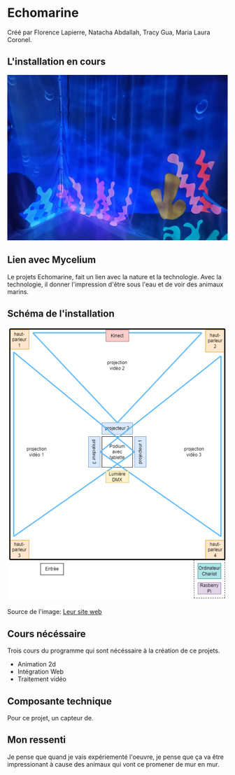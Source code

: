 # Echomarine
Créé par Florence Lapierre, Natacha Abdallah, Tracy Gua, Maria Laura Coronel.

## L'installation en cours
![Photo de l'instalation en cours](medias/mur_ecomarine.jpg)

## Lien avec Mycelium
Le projets Echomarine, fait un lien avec la nature et la technologie. Avec la technologie, il donner l'impression d'être sous l'eau et de voir des animaux marins.
## Schéma de l'installation
![Photo de l'instalation en cours](medias/shema_installation.png)

Source de l'image: [Leur site web]([https://tim-montmorency.com/2023/projets/EDRIA/docs/web/preproduction.html](https://tim-montmorency.com/2023/projets/Echomarine/docs/web/preproduction.html))

## Cours nécéssaire
Trois cours du programme qui sont nécéssaire à la création de ce projets.
* Animation 2d
* Intégration Web
* Traitement vidéo
## Composante technique
Pour ce projet, un capteur de.

## Mon ressenti 
Je pense que quand je vais expériementé l'oeuvre, je pense que ça va être impressionant à cause des animaux qui vont ce promener de mur en mur.


